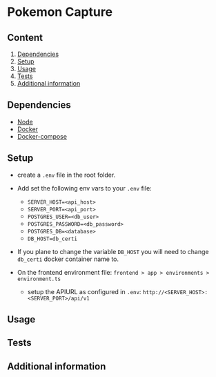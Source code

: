 # Pokemon Capture 

## Content

1. [Dependencies](#dependencies)
2. [Setup](#setup)
4. [Usage](#usage)
6. [Tests](#tests)
8. [Additional information](#additional-information)

## Dependencies

- [Node](https://nodejs.org/en/)
- [Docker](https://docs.docker.com/reference/)
- [Docker-compose](https://docs.docker.com/compose/)

## Setup

- create a `.env` file in the root folder.
- Add set the following env vars to your `.env` file:
    - `SERVER_HOST=<api_host>`
    - `SERVER_PORT=<api_port>`
    - `POSTGRES_USER=<db_user>`
    - `POSTGRES_PASSWORD=<db_password>`
    - `POSTGRES_DB=<database>`
    - `DB_HOST=db_certi`

- If you plane to change the variable `DB_HOST` you will need to change `db_certi` docker container name to.

- On the frontend environment file: `frontend > app > environments > environment.ts` 
    - setup the APIURL as configured in `.env`: `http://<SERVER_HOST>:<SERVER_PORT>/api/v1` 

## Usage

## Tests

## Additional information

